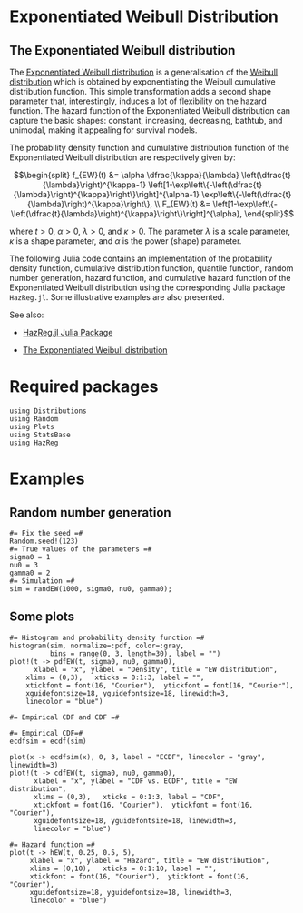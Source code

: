 # Exponentiated Weibull Distribution

## The Exponentiated Weibull distribution

The [Exponentiated Weibull distribution](https://en.wikipedia.org/wiki/Exponentiated_Weibull_distribution) is a generalisation of the [Weibull distribution](https://en.wikipedia.org/wiki/Weibull_distribution) which is obtained by exponentiating the Weibull cumulative distribution function. This simple transformation adds a second shape parameter that, interestingly, induces a lot of flexibility on the hazard function. The hazard function of the Exponentiated Weibull distribution can capture the basic shapes: constant, increasing, decreasing, bathtub, and unimodal, making it appealing for survival models.

The probability density function and cumulative distribution function of the Exponentiated Weibull distribution are respectively given by:

$$\begin{split}
f_{EW}(t) &=  \alpha \dfrac{\kappa}{\lambda} \left(\dfrac{t}{\lambda}\right)^{\kappa-1} \left[1-\exp\left\{-\left(\dfrac{t}{\lambda}\right)^{\kappa}\right\}\right]^{\alpha-1} \exp\left\{-\left(\dfrac{t}{\lambda}\right)^{\kappa}\right\}, \\
F_{EW}(t) &= \left[1-\exp\left\{-\left(\dfrac{t}{\lambda}\right)^{\kappa}\right\}\right]^{\alpha},
\end{split}$$

where $t>0$, $\alpha>0$, $\lambda>0$, and $\kappa>0$. The parameter $\lambda$ is a scale parameter, $\kappa$ is a shape parameter, and $\alpha$ is the power (shape) parameter. 

The following Julia code contains an implementation of the probability density function, cumulative distribution function, quantile function, random number generation, hazard function, and cumulative hazard function of the Exponentiated Weibull distribution using the corresponding Julia package `HazReg.jl`.
Some illustrative examples are also presented.

See also: 

- [HazReg.jl Julia Package](https://github.com/FJRubio67/HazReg.jl) 

- [The Exponentiated Weibull distribution](https://rpubs.com/FJRubio/EWD)

# Required packages
```@example 1
using Distributions
using Random
using Plots
using StatsBase
using HazReg
```

# Examples

## Random number generation

```@example 1
#= Fix the seed =#
Random.seed!(123)
#= True values of the parameters =#
sigma0 = 1
nu0 = 3
gamma0 = 2
#= Simulation =#
sim = randEW(1000, sigma0, nu0, gamma0);
```

## Some plots

```@example 1
#= Histogram and probability density function =#
histogram(sim, normalize=:pdf, color=:gray, 
          bins = range(0, 3, length=30), label = "")
plot!(t -> pdfEW(t, sigma0, nu0, gamma0),
      xlabel = "x", ylabel = "Density", title = "EW distribution",
    xlims = (0,3),   xticks = 0:1:3, label = "", 
    xtickfont = font(16, "Courier"),  ytickfont = font(16, "Courier"),
    xguidefontsize=18, yguidefontsize=18, linewidth=3,
    linecolor = "blue")
```


```@example 1
#= Empirical CDF and CDF =#

#= Empirical CDF=#
ecdfsim = ecdf(sim)

plot(x -> ecdfsim(x), 0, 3, label = "ECDF", linecolor = "gray", linewidth=3)
plot!(t -> cdfEW(t, sigma0, nu0, gamma0),
      xlabel = "x", ylabel = "CDF vs. ECDF", title = "EW distribution",
      xlims = (0,3),   xticks = 0:1:3, label = "CDF", 
      xtickfont = font(16, "Courier"),  ytickfont = font(16, "Courier"),
      xguidefontsize=18, yguidefontsize=18, linewidth=3,
      linecolor = "blue")
```

```@example 1
#= Hazard function =#
plot(t -> hEW(t, 0.25, 0.5, 5),
     xlabel = "x", ylabel = "Hazard", title = "EW distribution",
     xlims = (0,10),   xticks = 0:1:10, label = "", 
     xtickfont = font(16, "Courier"),  ytickfont = font(16, "Courier"),
     xguidefontsize=18, yguidefontsize=18, linewidth=3,
     linecolor = "blue")
```